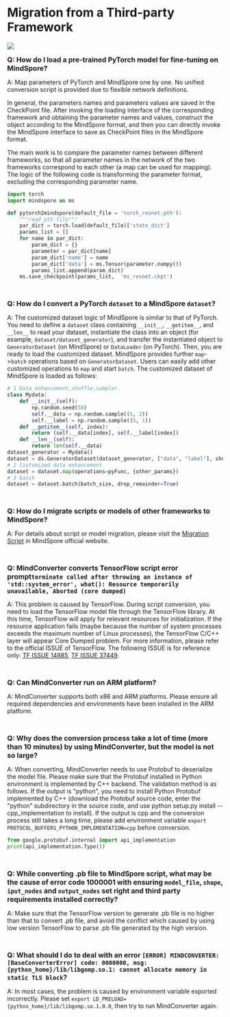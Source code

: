 # Migration from a Third-party Framework

<a href="https://gitee.com/mindspore/docs/blob/r1.8/docs/mindspore/source_en/faq/usage_migrate_3rd.md" target="_blank"><img src="https://mindspore-website.obs.cn-north-4.myhuaweicloud.com/website-images/master/resource/_static/logo_source_en.png"></a>

<font size=3>**Q: How do I load a pre-trained PyTorch model for fine-tuning on MindSpore?**</font>

A: Map parameters of PyTorch and MindSpore one by one. No unified conversion script is provided due to flexible network definitions.

In general, the parameters names and parameters values are saved in the CheckPoint file. After invoking the loading interface of the corresponding framework and obtaining the parameter names and values, construct the object according to the MindSpore format, and then you can directly invoke the MindSpore interface to save as CheckPoint files in the MindSpore format.

The main work is to compare the parameter names between different frameworks, so that all parameter names in the network of the two frameworks correspond to each other (a map can be used for mapping). The logic of the following code is transforming the parameter format, excluding the corresponding parameter name.

```python
import torch
import mindspore as ms

def pytorch2mindspore(default_file = 'torch_resnet.pth'):
    """read pth file"""
    par_dict = torch.load(default_file)['state_dict']
    params_list = []
    for name in par_dict:
        param_dict = {}
        parameter = par_dict[name]
        param_dict['name'] = name
        param_dict['data'] = ms.Tensor(parameter.numpy())
        params_list.append(param_dict)
    ms.save_checkpoint(params_list,  'ms_resnet.ckpt')
```

<br/>

<font size=3>**Q: How do I convert a PyTorch `dataset` to a MindSpore `dataset`?**</font>

A: The customized dataset logic of MindSpore is similar to that of PyTorch. You need to define a `dataset` class containing `__init__`, `__getitem__`, and `__len__` to read your dataset, instantiate the class into an object (for example, `dataset/dataset_generator`), and transfer the instantiated object to `GeneratorDataset` (on MindSpore) or `DataLoader` (on PyTorch). Then, you are ready to load the customized dataset. MindSpore provides further `map`->`batch` operations based on `GeneratorDataset`. Users can easily add other customized operations to `map` and start `batch`.
The customized dataset of MindSpore is loaded as follows:

```python
# 1 Data enhancement,shuffle,sampler.
class Mydata:
    def __init__(self):
        np.random.seed(58)
        self.__data = np.random.sample((5, 2))
        self.__label = np.random.sample((5, 1))
    def __getitem__(self, index):
        return (self.__data[index], self.__label[index])
    def __len__(self):
        return len(self.__data)
dataset_generator = Mydata()
dataset = ds.GeneratorDataset(dataset_generator, ["data", "label"], shuffle=False)
# 2 Customized data enhancement
dataset = dataset.map(operations=pyFunc, {other_params})
# 3 batch
dataset = dataset.batch(batch_size, drop_remainder=True)
```

<br/>

<font size=3>**Q: How do I migrate scripts or models of other frameworks to MindSpore?**</font>

A: For details about script or model migration, please visit the [Migration Script](https://www.mindspore.cn/docs/en/r1.8/migration_guide/migration_script.html) in MindSpore official website.

<br/>

<font size=3>**Q: MindConverter converts TensorFlow script error prompt`terminate called after throwing an instance of 'std::system_error', what(): Resource temporarily unavailable, Aborted (core dumped)`**</font>

A: This problem is caused by TensorFlow. During script conversion, you need to load the TensorFlow model file through the TensorFlow library. At this time, TensorFlow will apply for relevant resources for initialization. If the resource application fails (maybe because the number of system processes exceeds the maximum number of Linux processes), the TensorFlow C/C++ layer will appear Core Dumped problem. For more information, please refer to the official ISSUE of TensorFlow. The following ISSUE is for reference only: [TF ISSUE 14885](https://github.com/tensorflow/tensorflow/issues/14885), [TF ISSUE 37449](https://github.com/tensorflow/tensorflow/issues/37449).

<br/>

<font size=3>**Q: Can MindConverter run on ARM platform?**</font>

A: MindConverter supports both x86 and ARM platforms. Please ensure all required dependencies and environments have been installed in the ARM platform.

<br/>

<font size=3>**Q: Why does the conversion process take a lot of time (more than 10 minutes) by using MindConverter, but the model is not so large?**</font>

A: When converting, MindConverter needs to use Protobuf to deserialize the model file. Please make sure that the Protobuf installed in Python environment is implemented by C++ backend. The validation method is as follows. If the output is "python", you need to install Python Protobuf implemented by C++ (download the Protobuf source code, enter the "python" subdirectory in the source code, and use python setup.py install --cpp_implementation to install). If the output is cpp and the conversion process still takes a long time, please add environment variable `export PROTOCOL_BUFFERS_PYTHON_IMPLEMENTATION=cpp` before conversion.

```python
from google.protobuf.internal import api_implementation
print(api_implementation.Type())
```

<br/>

<font size=3>**Q: While converting .pb file to MindSpore script, what may be the cause of error code 1000001 with ensuring `model_file`, `shape`, `iput_nodes` and `output_nodes` set right and third party requirements installed correctly?**</font>

A: Make sure that the TensorFlow version to generate .pb file is no higher than that to convert .pb file, and avoid the conflict which caused by using low version TensorFlow to parse .pb file generated by the high version.

<br/>

<font size=3>**Q: What should I do to deal with an error `[ERROR] MINDCONVERTER: [BaseConverterError] code: 0000000, msg: {python_home}/lib/libgomp.so.1: cannot allocate memory in static TLS block`?**</font>

A: In most cases, the problem is caused by environment variable exported incorrectly. Please set `export LD_PRELOAD={python_home}/lib/libgomp.so.1.0.0`, then try to run MindConverter again.
